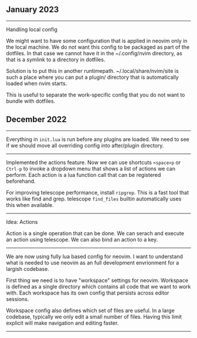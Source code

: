 ## January 2023

---

Handling local config

We might want to have some configuration that is applied in neovim only in the
local machine. We do not want this config to be packaged as part of the
dotfiles. In that case we cannot have it in the ~/.config/nvim directory, as
that is a symlink to a directory in dotfiles.

Solution is to put this in another runtimepath. ~/.local/share/nvim/site is such
a place where you can put a plugin/ directory that is automatically loaded when
nvim starts.

This is useful to separate the work-specific config that you do not want to
bundle with dotfiles.

## December 2022

---

Everything in `init.lua` is run before any plugins are loaded. We need to see
if we should move all overriding config into after/plugin directory.

---

Implemented the actions feature. Now we can use shortcuts `<space>p` or `Ctrl-p`
to invoke a dropdown menu that shows a list of actions we can perform. Each
action is a lua function call that can be registered beforehand.

For improving telescope performance, install `ripgrep`. This is a fast tool
that works like find and grep. telescope `find_files` builtin automatically
uses this when available.

---

Idea: Actions

Action is a single operation that can be done. We can serach and execute an
action using telescope. We can also bind an action to a key.

---

We are now using fully lua based config for neovim. I want to understand what
is needed to use neovim as an full development envrionment for a largish codebase.

First thing we need is to have "workspace" settings for neovim. Workspace is
defined as a single directory which contains all code that we want to work with.
Each workspace has its own config that persists across editor sessions.

Workspace config also defines which set of files are useful. In a large
codebase, typically we only edit a small number of files. Having this limit
explicit will make navigation and editing faster.

---
